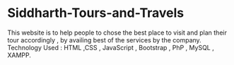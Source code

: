 # Siddharth-Tours-and-Travels
This website is to help people to chose the best place to visit and plan their tour accordingly , by availing best of the services by the company.
Technology Used : HTML ,CSS , JavaScript , Bootstrap , PhP , MySQL , XAMPP.
